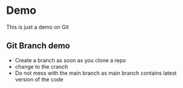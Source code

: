 # Demo

This is just a demo on Git 

## Git Branch demo
*   Create a branch as soon as you clone a repo
*   change to the cranch
*   Do not mess with the main branch as main branch contains latest version of the code